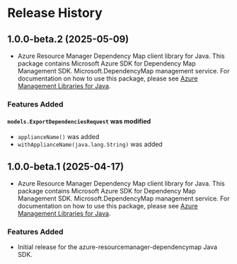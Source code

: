 # Release History

## 1.0.0-beta.2 (2025-05-09)

- Azure Resource Manager Dependency Map client library for Java. This package contains Microsoft Azure SDK for Dependency Map Management SDK. Microsoft.DependencyMap management service. For documentation on how to use this package, please see [Azure Management Libraries for Java](https://aka.ms/azsdk/java/mgmt).

### Features Added

#### `models.ExportDependenciesRequest` was modified

* `applianceName()` was added
* `withApplianceName(java.lang.String)` was added

## 1.0.0-beta.1 (2025-04-17)

- Azure Resource Manager Dependency Map client library for Java. This package contains Microsoft Azure SDK for Dependency Map Management SDK. Microsoft.DependencyMap management service. For documentation on how to use this package, please see [Azure Management Libraries for Java](https://aka.ms/azsdk/java/mgmt).
### Features Added

- Initial release for the azure-resourcemanager-dependencymap Java SDK.
